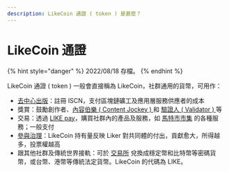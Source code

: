 ```yaml
---
description: LikeCoin 通證 ( token ) 是甚麼？
---
```


# LikeCoin 通證

{% hint style="danger" %}
2022/08/18 存檔。
{% endhint %}

LikeCoin 通證 ( token ) 一般會直接稱為 LikeCoin，社群通用的貨幣，可用作：

* [去中心出版](../../general-guides/decentralized-publishing/)：註冊 ISCN，支付區塊鏈礦工及應用層服務供應者的成本
* 獎賞：鼓勵創作者、[內容伯樂 ( Content Jockey ) ](../../user-guide/liker-land/superlike.md)和 [驗證人 ( Validator ) ](../../general-guides/stake/)等
* 交易：透過 [LIKE pay](../../general-guides/wallet/like-pay.md)，購買社群內的產品及服務，如 [馬特市市集](community/products-and-services.md) 的各種服務；一般支付
* [參與治理](../../general-guides/governance/)：LikeCoin 持有量反映 Liker 對共同體的付出，貢獻愈大，所得越多，投票權越高
* 跟其他社群及傳統世界接軌：可於 [交易所](../../general-guides/trade/) 兌換成穩定幣和比特幣等密碼貨幣，或台幣、港幣等傳統法定貨幣。LikeCoin 的代碼為 LIKE。
